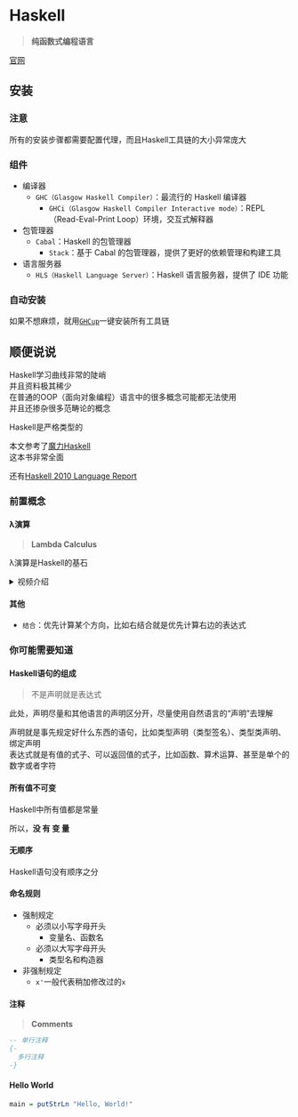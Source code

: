 ---
---

# Haskell

>**纯函数式编程语言**

[官网](https://www.haskell.org)

## 安装

### 注意

所有的安装步骤都需要配置代理，而且Haskell工具链的大小异常庞大

### 组件

+ 编译器
  + `GHC（Glasgow Haskell Compiler）`：最流行的 Haskell 编译器
    + `GHCi（Glasgow Haskell Compiler Interactive mode）`：REPL（Read-Eval-Print Loop）环境，交互式解释器
+ 包管理器
  + `Cabal`：Haskell 的包管理器
    + `Stack`：基于 Cabal 的包管理器，提供了更好的依赖管理和构建工具
+ 语言服务器
  + `HLS（Haskell Language Server）`：Haskell 语言服务器，提供了 IDE 功能

### 自动安装

如果不想麻烦，就用[`GHCup`](https://www.haskell.org/ghcup/)一键安装所有工具链  

## 顺便说说

Haskell学习曲线非常的陡峭  
并且资料极其稀少  
在普通的OOP（面向对象编程）语言中的很多概念可能都无法使用  
并且还掺杂很多范畴论的概念

Haskell是严格类型的

本文参考了[魔力Haskell](https://baike.baidu.com/item/魔力Haskell)  
这本书非常全面

还有[Haskell 2010 Language Report](https://www.haskell.org/onlinereport/haskell2010/)

### 前置概念

#### λ演算

>**Lambda Calculus**

λ演算是Haskell的基石

<details>
<summary>视频介绍</summary>
<iframe class="videoIframe" width="100%" height="400px" src="//player.bilibili.com/player.html?&bvid=BV1d34y1v7xr&autoplay=false&muted=false&danmaku=false" scrolling="no" border="0" frameborder="no" framespacing="0" allowfullscreen="true"> </iframe>
</details>

#### 其他

+ `结合`：优先计算某个方向，比如右结合就是优先计算右边的表达式

### 你可能需要知道

#### Haskell语句的组成

>不是声明就是表达式

此处，声明尽量和其他语言的声明区分开，尽量使用自然语言的“声明”去理解

声明就是事先规定好什么东西的语句，比如类型声明（类型签名）、类型类声明、绑定声明  
表达式就是有值的式子、可以返回值的式子，比如函数、算术运算、甚至是单个的数字或者字符

#### 所有值不可变

Haskell中所有值都是常量

所以，**没 有 变 量**

#### 无顺序

Haskell语句没有顺序之分

#### 命名规则

+ 强制规定
  + 必须以小写字母开头
    + 变量名、函数名
  + 必须以大写字母开头
    + 类型名和构造器
+ 非强制规定
  + `x'`一般代表稍加修改过的`x`

#### 注释

>**Comments**

```haskell
-- 单行注释
{-
  多行注释
-}
```

#### Hello World

```haskell
main = putStrLn "Hello, World!"
```
